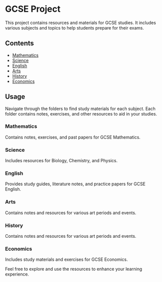 # GCSE Project

This project contains resources and materials for GCSE studies. It includes various subjects and topics to help students prepare for their exams.

## Contents

- [Mathematics](./Mathematics)
- [Science](./Science)
- [English](./English)
- [Arts](./Arts)
- [History](./History)
- [Economics](./Economics)

## Usage

Navigate through the folders to find study materials for each subject. Each folder contains notes, exercises, and other resources to aid in your studies.

### Mathematics
Contains notes, exercises, and past papers for GCSE Mathematics.

### Science
Includes resources for Biology, Chemistry, and Physics.

### English
Provides study guides, literature notes, and practice papers for GCSE English.

### Arts
Contains notes and resources for various art periods and events.

### History
Contains notes and resources for various art periods and events.

### Economics
Includes study materials and exercises for GCSE Economics.

Feel free to explore and use the resources to enhance your learning experience.
